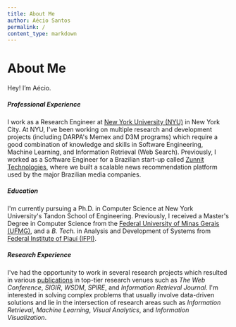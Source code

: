 ```yaml
---
title: About Me
author: Aécio Santos
permalink: /
content_type: markdown
---
```

# About Me

Hey! I’m Aécio.

##### Professional Experience
I work as a Research Engineer at [New York University (NYU)](http://engineering.nyu.edu/) in New York City. At NYU, I've been working on multiple research and development projects (including DARPA's Memex and D3M programs) which require a good combination of knowledge and skills in Software Engineering, Machine Learning, and Information Retrieval (Web Search).
Previously, I worked as a Software Engineer for a Brazilian start-up called [Zunnit Technologies](http://www.zunnit.com/), where we built a scalable news recommendation platform used by the major Brazilian media companies.

##### Education
I'm currently pursuing a Ph.D. in Computer Science at New York University's Tandon School of Engineering. Previously, I received a Master's Degree in Computer Science from the [Federal University of Minas Gerais (UFMG)](http://dcc.ufmg.br/dcc/), and a *B. Tech.* in Analysis and Development of Systems from [Federal Institute of Piauí (IFPI)](http://ifpi.edu.br/).

##### Research Experience
I've had the opportunity to work in several research projects which resulted in various <a href="{{ site.base_url }}/publications">publications</a> in top-tier research venues such as *The Web Conference*, *SIGIR*, *WSDM*, *SPIRE*, and *Information Retrieval Journal*. I'm interested in solving complex problems that usually involve data-driven solutions and lie in the intersection of research areas such as *Information Retrieval*, *Machine Learning*, *Visual Analytics*, and *Information Visualization*.